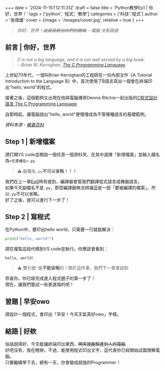 +++
date = '2024-11-15T12:11:31Z'
draft = false
title = 'Python教學Ep1 | 你好，世界！'
tags = ['python', '程式', '教學']
categories = ['科技','程式']
author = '吳偉雄'
cover = {image = '/images/cover.jpg',  relative = true  }
+++

> *你好，世界！~~這是我統治你們的開端~~*
--*電腦 沒有說過*

## 前言 | 你好，世界
> *C is not a big language, and it is not well served by a big book.*  
--*Brian W. Kernighan, [The C Programming Language](https://en.m.wikipedia.org/wiki/The_C_Programming_Language)*

上世紀70年代，一個叫Brian Kernighan的工程師在一份內部文件《A Tutorial Introduction to the Language B》中，首次使用了B語言寫出一個會在終端印出"hello, world"的程式。  

接著之後，這個範例又出現在他與電腦傳奇Dennis Ritchie一起出版的[C程式設計語言 The C Programming Language](https://en.m.wikipedia.org/wiki/The_C_Programming_Language)  

自那時起，讓電腦說出"hello, world"便慢慢成為不管哪種語言的基礎範例。

*資料來源 - [維基百科](https://zh.m.wikipedia.org/zh-tw/Hello_World)*

## Step 1 | 新增檔案
請打開VS code並開啟一個任意一個資料夾，在其中選擇「新增檔案」並輸入檔名為`<任意檔名>.py`
> ⚠️ 副檔名`.py`**不可以省略！！！**

我們在上一章[Ep0](/posts/python-tutorial-0)時有提到，編譯器會幫我們翻譯程式語言成機器語言。  
如果今天副檔名不是`.py`，那麼編譯器無法辨識這是一個「要被編譯的檔案」，所以`.py`不可以省略。  
好了之後，就可以進行下一步了！  

## Step 2 | 寫程式
在Python中，要印出hello world，只需要一行就能解決：
```python
print("hello, world!")
```
請在複製這段代碼到VS code並執行。你應該會看到：
```
hello, world!
```
> ⚠️ 雙引號`"`是**不能省略**的！關於這件事，我們下一章會談到

恭喜你，你已經完成進入程式圈子的第一步了！  
現在，讓我們嘗試一些更進階的吧！  

## 習題 | 早安owo
請設計一個程式，會印出「早安！今天天氣真好owo」字樣。

## 結語 | 好欸
俗話說得好，今天能讓終端印出東西，~~明天就能駭進別人的電腦~~  
好吧沒有，我在瞎掰。不過，能使用程式印出文字，這代表你已經開始試圖理解電腦。  
只要繼續學下去，總有一天，你會變成超強的Programmer！